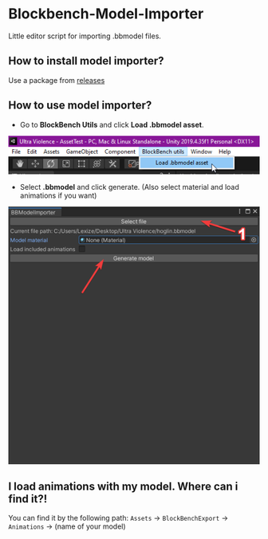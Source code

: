 # Blockbench-Model-Importer
Little editor script for importing .bbmodel files.

## How to install model importer?
Use a package from [releases](https://github.com/lexize/Blockbench-Model-Importer/releases/)

## How to use model importer?
* Go to **BlockBench Utils** and click **Load .bbmodel asset**.

![Where to find that button](https://github.com/lexize/Blockbench-Model-Importer/blob/main/Readme1.png?raw=true)

* Select **.bbmodel** and click generate. (Also select material and load animations if you want)

![How to do that](https://github.com/lexize/Blockbench-Model-Importer/blob/main/Readme2.png?raw=true)

## I load animations with my model. Where can i find it?!
You can find it by the following path:
`Assets` -> `BlockBenchExport` -> `Animations` -> (name of your model)
